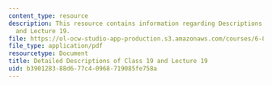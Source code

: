 ```yaml
---
content_type: resource
description: This resource contains information regarding Descriptions of Class 19
  and Lecture 19.
file: https://ol-ocw-studio-app-production.s3.amazonaws.com/courses/6-849-geometric-folding-algorithms-linkages-origami-polyhedra-fall-2012/b390128388d677c40968719085fe758a_MIT6_849F12_desc19.pdf
file_type: application/pdf
resourcetype: Document
title: Detailed Descriptions of Class 19 and Lecture 19
uid: b3901283-88d6-77c4-0968-719085fe758a
---
```

